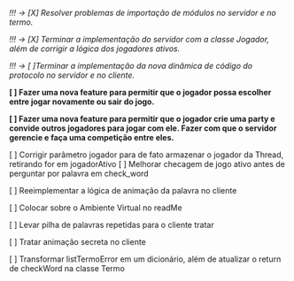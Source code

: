 
*!!! -> [X] Resolver problemas de importação de módulos no servidor e no termo.*


*!!! -> [X] Terminar a implementação do servidor com a classe Jogador, além de corrigir a lógica dos jogadores ativos.*

*!!! -> [ ]Terminar a implementação da nova dinâmica de código do protocolo no servidor e no cliente.*

**[ ] Fazer uma nova feature para permitir que o jogador possa escolher entre jogar novamente ou sair do jogo.**

**[ ] Fazer uma nova feature para permitir que o jogador crie uma party e convide outros jogadores para jogar com ele. Fazer com que o servidor gerencie e faça uma competição entre eles.**


[ ] Corrigir parâmetro jogador para de fato armazenar o jogador da Thread, retirando for em jogadorAtivo
[ ] Melhorar checagem de jogo ativo antes de perguntar por palavra em check_word

[ ] Reeimplementar a lógica de animação da palavra no cliente

[ ] Colocar sobre o Ambiente Virtual no readMe

[ ] Levar pilha de palavras repetidas para o cliente tratar

[ ] Tratar animação secreta no cliente

[ ] Transformar listTermoError em um dicionário, além de atualizar o return de checkWord na classe Termo